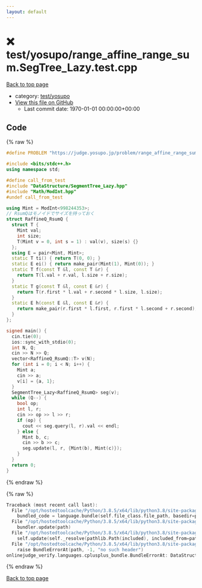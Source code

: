 ```yaml
---
layout: default
---
```


<!-- mathjax config similar to math.stackexchange -->
<script type="text/javascript" async
  src="https://cdnjs.cloudflare.com/ajax/libs/mathjax/2.7.5/MathJax.js?config=TeX-MML-AM_CHTML">
</script>
<script type="text/x-mathjax-config">
  MathJax.Hub.Config({
    TeX: { equationNumbers: { autoNumber: "AMS" }},
    tex2jax: {
      inlineMath: [ ['$','$'] ],
      processEscapes: true
    },
    "HTML-CSS": { matchFontHeight: false },
    displayAlign: "left",
    displayIndent: "2em"
  });
</script>

<script type="text/javascript" src="https://cdnjs.cloudflare.com/ajax/libs/jquery/3.4.1/jquery.min.js"></script>
<script src="https://cdn.jsdelivr.net/npm/jquery-balloon-js@1.1.2/jquery.balloon.min.js" integrity="sha256-ZEYs9VrgAeNuPvs15E39OsyOJaIkXEEt10fzxJ20+2I=" crossorigin="anonymous"></script>
<script type="text/javascript" src="../../../assets/js/copy-button.js"></script>
<link rel="stylesheet" href="../../../assets/css/copy-button.css" />


# :x: test/yosupo/range_affine_range_sum.SegTree_Lazy.test.cpp

<a href="../../../index.html">Back to top page</a>

* category: <a href="../../../index.html#0b58406058f6619a0f31a172defc0230">test/yosupo</a>
* <a href="{{ site.github.repository_url }}/blob/master/test/yosupo/range_affine_range_sum.SegTree_Lazy.test.cpp">View this file on GitHub</a>
    - Last commit date: 1970-01-01 00:00:00+00:00




## Code

<a id="unbundled"></a>
{% raw %}
```cpp
#define PROBLEM "https://judge.yosupo.jp/problem/range_affine_range_sum"

#include <bits/stdc++.h>
using namespace std;

#define call_from_test
#include "DataStructure/SegmentTree_Lazy.hpp"
#include "Math/ModInt.hpp"
#undef call_from_test

using Mint = ModInt<998244353>;
// RsumQはモノイドでサイズを持っておく
struct RaffineQ_RsumQ {
  struct T {
    Mint val;
    int size;
    T(Mint v = 0, int s = 1) : val(v), size(s) {}
  };
  using E = pair<Mint, Mint>;
  static T ti() { return T(0, 0); }
  static E ei() { return make_pair(Mint(1), Mint(0)); }
  static T f(const T &l, const T &r) {
    return T(l.val + r.val, l.size + r.size);
  }
  static T g(const T &l, const E &r) {
    return T(r.first * l.val + r.second * l.size, l.size);
  }
  static E h(const E &l, const E &r) {
    return make_pair(r.first * l.first, r.first * l.second + r.second);
  }
};

signed main() {
  cin.tie(0);
  ios::sync_with_stdio(0);
  int N, Q;
  cin >> N >> Q;
  vector<RaffineQ_RsumQ::T> v(N);
  for (int i = 0; i < N; i++) {
    Mint a;
    cin >> a;
    v[i] = {a, 1};
  }
  SegmentTree_Lazy<RaffineQ_RsumQ> seg(v);
  while (Q--) {
    bool op;
    int l, r;
    cin >> op >> l >> r;
    if (op) {
      cout << seg.query(l, r).val << endl;
    } else {
      Mint b, c;
      cin >> b >> c;
      seg.update(l, r, {Mint(b), Mint(c)});
    }
  }
  return 0;
}

```
{% endraw %}

<a id="bundled"></a>
{% raw %}
```cpp
Traceback (most recent call last):
  File "/opt/hostedtoolcache/Python/3.8.5/x64/lib/python3.8/site-packages/onlinejudge_verify/docs.py", line 349, in write_contents
    bundled_code = language.bundle(self.file_class.file_path, basedir=pathlib.Path.cwd())
  File "/opt/hostedtoolcache/Python/3.8.5/x64/lib/python3.8/site-packages/onlinejudge_verify/languages/cplusplus.py", line 185, in bundle
    bundler.update(path)
  File "/opt/hostedtoolcache/Python/3.8.5/x64/lib/python3.8/site-packages/onlinejudge_verify/languages/cplusplus_bundle.py", line 307, in update
    self.update(self._resolve(pathlib.Path(included), included_from=path))
  File "/opt/hostedtoolcache/Python/3.8.5/x64/lib/python3.8/site-packages/onlinejudge_verify/languages/cplusplus_bundle.py", line 187, in _resolve
    raise BundleErrorAt(path, -1, "no such header")
onlinejudge_verify.languages.cplusplus_bundle.BundleErrorAt: DataStructure/SegmentTree_Lazy.hpp: line -1: no such header

```
{% endraw %}

<a href="../../../index.html">Back to top page</a>

